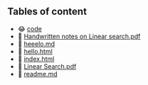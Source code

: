 ## Tables of content
- 😂 [code](./code)
- 🤣 [Handwritten notes on Linear search.pdf](./Handwritten%20notes%20on%20Linear%20search.pdf)
- 🤣 [heeelo.md](./heeelo.md)
- 🤣 [hello.html](./hello.html)
- 🤣 [index.html](./index.html)
- 🤣 [Linear Search.pdf](./Linear%20Search.pdf)
- 🤣 [readme.md](./readme.md)
